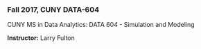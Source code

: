 ### Fall 2017, CUNY DATA-604
 
CUNY MS in Data Analytics: DATA 604 - Simulation and Modeling 

__Instructor:__  Larry Fulton